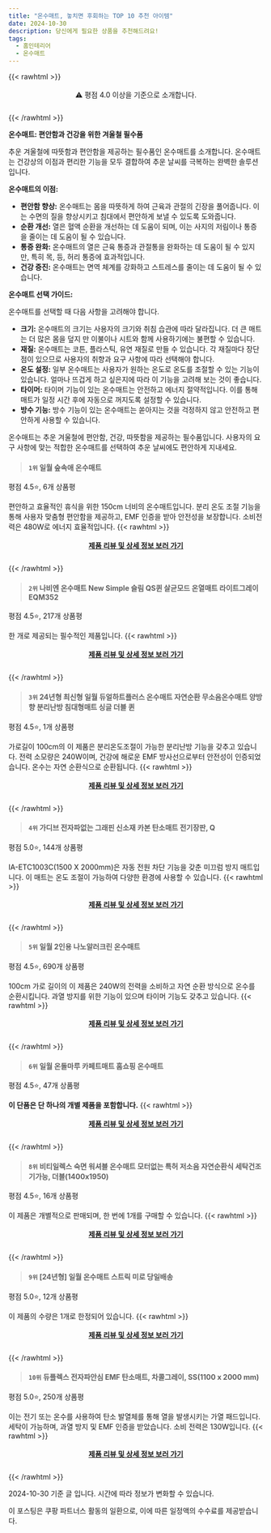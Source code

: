 ```yaml
---
title: "온수매트, 놓치면 후회하는 TOP 10 추천 아이템"
date: 2024-10-30
description: 당신에게 필요한 상품을 추천해드려요!
tags:
  - 홈인테리어
  - 온수매트
---
```

{{< rawhtml >}}<div class="toc" style="text-align: center; height: 50px; line-height: 2;">  <p>⚠️ 평점 4.0 이상을 기준으로 소개합니다.<br></p></div> {{< /rawhtml >}}

**온수매트: 편안함과 건강을 위한 겨울철 필수품**

추운 겨울철에 따뜻함과 편안함을 제공하는 필수품인 온수매트를 소개합니다. 온수매트는 건강상의 이점과 편리한 기능을 모두 결합하여 추운 날씨를 극복하는 완벽한 솔루션입니다.

**온수매트의 이점:**

* **편안함 향상:** 온수매트는 몸을 따뜻하게 하여 근육과 관절의 긴장을 풀어줍니다. 이는 수면의 질을 향상시키고 침대에서 편안하게 보낼 수 있도록 도와줍니다.
* **순환 개선:** 열은 혈액 순환을 개선하는 데 도움이 되며, 이는 사지의 저림이나 통증을 줄이는 데 도움이 될 수 있습니다.
* **통증 완화:** 온수매트의 열은 근육 통증과 관절통을 완화하는 데 도움이 될 수 있지만, 특히 목, 등, 허리 통증에 효과적입니다.
* **건강 증진:** 온수매트는 면역 체계를 강화하고 스트레스를 줄이는 데 도움이 될 수 있습니다.

**온수매트 선택 가이드:**

온수매트를 선택할 때 다음 사항을 고려해야 합니다.

* **크기:** 온수매트의 크기는 사용자의 크기와 취침 습관에 따라 달라집니다. 더 큰 매트는 더 많은 몸을 덮지 만 이불이나 시트와 함께 사용하기에는 불편할 수 있습니다.
* **재질:** 온수매트는 코튼, 플라스틱, 유연 재질로 만들 수 있습니다. 각 재질마다 장단점이 있으므로 사용자의 취향과 요구 사항에 따라 선택해야 합니다.
* **온도 설정:** 일부 온수매트는 사용자가 원하는 온도로 온도를 조절할 수 있는 기능이 있습니다. 얼마나 뜨겁게 하고 싶은지에 따라 이 기능을 고려해 보는 것이 좋습니다.
* **타이머:** 타이머 기능이 있는 온수매트는 안전하고 에너지 절약적입니다. 이를 통해 매트가 일정 시간 후에 자동으로 꺼지도록 설정할 수 있습니다.
* **방수 기능:** 방수 기능이 있는 온수매트는 쏟아지는 것을 걱정하지 않고 안전하고 편안하게 사용할 수 있습니다.

온수매트는 추운 겨울철에 편안함, 건강, 따뜻함을 제공하는 필수품입니다. 사용자의 요구 사항에 맞는 적합한 온수매트를 선택하여 추운 날씨에도 편안하게 지내세요.


>#### `1위` 일월 숲속애 온수매트
평점 4.5⭐, 6개 상품평

편안하고 효율적인 휴식을 위한 150cm 너비의 온수매트입니다. 분리 온도 조절 기능을 통해 사용자 맞춤형 편안함을 제공하고, EMF 인증을 받아 안전성을 보장합니다. 소비전력은 480W로 에너지 효율적입니다.
{{< rawhtml >}}<div class="toc" style="text-align: center; height: 50px; line-height: 2;"><p><b><a href="https://link.coupang.com/re/AFFSDP?lptag=AF5033054&pageKey=6746447827&itemId=15763825943&vendorItemId=79088491021&traceid=V0-153-5662d308a16f9009&requestid=20241030174124307133062486&token=31850C%7CMIXED">제품 리뷰 및 상세 정보 보러 가기</a></b><br></p> </div>{{< /rawhtml >}}

>#### `2위` 나비엔 온수매트 New Simple 슬림 QS퀸 살균모드 온열매트 라이트그레이 EQM352
평점 4.5⭐, 217개 상품평

한 개로 제공되는 필수적인 제품입니다.
{{< rawhtml >}}<div class="toc" style="text-align: center; height: 50px; line-height: 2;"><p><b><a href="https://link.coupang.com/re/AFFSDP?lptag=AF5033054&pageKey=6750316185&itemId=19724144745&vendorItemId=91176296215&traceid=V0-153-8e05e8bf211a0cdd&requestid=20241030174124307133062486&token=31850C%7CMIXED">제품 리뷰 및 상세 정보 보러 가기</a></b><br></p> </div>{{< /rawhtml >}}

>#### `3위` 24년형 최신형 일월 듀얼하트플러스 온수매트 자연순환 무소음온수매트 양방향 분리난방 침대형매트 싱글 더블 퀸
평점 4.5⭐, 1개 상품평

가로길이 100cm의 이 제품은 분리온도조절이 가능한 분리난방 기능을 갖추고 있습니다. 전력 소모량은 240W이며, 건강에 해로운 EMF 방사선으로부터 안전성이 인증되었습니다. 온수는 자연 순환식으로 순환됩니다.
{{< rawhtml >}}<div class="toc" style="text-align: center; height: 50px; line-height: 2;"><p><b><a href="https://link.coupang.com/re/AFFSDP?lptag=AF5033054&pageKey=7578750286&itemId=20841175363&vendorItemId=91285661125&traceid=V0-153-1e5bf08cc6ec16d9&requestid=20241030174124307133062486&token=31850C%7CMIXED">제품 리뷰 및 상세 정보 보러 가기</a></b><br></p> </div>{{< /rawhtml >}}

>#### `4위` 가디브 전자파없는 그래핀 신소재 카본 탄소매트 전기장판, Q
평점 5.0⭐, 144개 상품평

IA-ETC1003C(1500 X 2000mm)은 자동 전원 차단 기능을 갖춘 미끄럼 방지 매트입니다. 이 매트는 온도 조절이 가능하여 다양한 환경에 사용할 수 있습니다.
{{< rawhtml >}}<div class="toc" style="text-align: center; height: 50px; line-height: 2;"><p><b><a href="https://link.coupang.com/re/AFFSDP?lptag=AF5033054&pageKey=8312745841&itemId=23987758043&vendorItemId=87360545728&traceid=V0-153-33c97d938f37551f&clickBeacon=bee1e520-969a-11ef-856b-c25b4970fd30%7E3&requestid=20241030174124307133062486&token=31850C%7CMIXED">제품 리뷰 및 상세 정보 보러 가기</a></b><br></p> </div>{{< /rawhtml >}}

>#### `5위` 일월 2인용 나노알러크린 온수매트
평점 4.5⭐, 690개 상품평

100cm 가로 길이의 이 제품은 240W의 전력을 소비하고 자연 순환 방식으로 온수를 순환시킵니다. 과열 방지를 위한 기능이 있으며 타이머 기능도 갖추고 있습니다.
{{< rawhtml >}}<div class="toc" style="text-align: center; height: 50px; line-height: 2;"><p><b><a href="https://link.coupang.com/re/AFFSDP?lptag=AF5033054&pageKey=6142686567&itemId=11796569425&vendorItemId=88038788339&traceid=V0-153-60f3521939cc63a8&requestid=20241030174124307133062486&token=31850C%7CMIXED">제품 리뷰 및 상세 정보 보러 가기</a></b><br></p> </div>{{< /rawhtml >}}

>#### `6위` 일월 온돌마루 카페트매트 홈쇼핑 온수매트
평점 4.5⭐, 47개 상품평

**이 단품은 단 하나의 개별 제품을 포함합니다.**
{{< rawhtml >}}<div class="toc" style="text-align: center; height: 50px; line-height: 2;"><p><b><a href="https://link.coupang.com/re/AFFSDP?lptag=AF5033054&pageKey=7663005252&itemId=20420352928&vendorItemId=78969450662&traceid=V0-153-b719b83ea25e4708&clickBeacon=bee1e520-969a-11ef-9489-145a0633d76e%7E3&requestid=20241030174124307133062486&token=31850C%7CMIXED">제품 리뷰 및 상세 정보 보러 가기</a></b><br></p> </div>{{< /rawhtml >}}

>#### `8위` 비티일렉스 숙면 워셔블 온수매트 모터없는 특허 저소음 자연순환식 세탁건조기가능, 더블(1400x1950)
평점 4.5⭐, 16개 상품평

이 제품은 개별적으로 판매되며, 한 번에 1개를 구매할 수 있습니다.
{{< rawhtml >}}<div class="toc" style="text-align: center; height: 50px; line-height: 2;"><p><b><a href="https://link.coupang.com/re/AFFSDP?lptag=AF5033054&pageKey=8312937000&itemId=23988433743&vendorItemId=91009454274&traceid=V0-153-0ef69a653c4246d8&clickBeacon=bee1e520-969a-11ef-8b6a-3edae2c2cb84%7E3&requestid=20241030174124307133062486&token=31850C%7CMIXED">제품 리뷰 및 상세 정보 보러 가기</a></b><br></p> </div>{{< /rawhtml >}}

>#### `9위` [24년형] 일월 온수매트 스트릭 미로 당일배송
평점 5.0⭐, 12개 상품평

이 제품의 수량은 1개로 한정되어 있습니다.
{{< rawhtml >}}<div class="toc" style="text-align: center; height: 50px; line-height: 2;"><p><b><a href="https://link.coupang.com/re/AFFSDP?lptag=AF5033054&pageKey=6926643119&itemId=20565013840&vendorItemId=91336476471&traceid=V0-153-c2af5db735f6cdb3&requestid=20241030174124307133062486&token=31850C%7CMIXED">제품 리뷰 및 상세 정보 보러 가기</a></b><br></p> </div>{{< /rawhtml >}}

>#### `10위` 듀플렉스 전자파안심 EMF 탄소매트, 차콜그레이, SS(1100 x 2000 mm)
평점 5.0⭐, 250개 상품평

이는 전기 또는 온수를 사용하여 탄소 발열체를 통해 열을 발생시키는 가열 패드입니다. 세탁이 가능하며, 과열 방지 및 EMF 인증을 받았습니다. 소비 전력은 130W입니다.
{{< rawhtml >}}<div class="toc" style="text-align: center; height: 50px; line-height: 2;"><p><b><a href="https://link.coupang.com/re/AFFSDP?lptag=AF5033054&pageKey=8366598479&itemId=24173682922&vendorItemId=91191825736&traceid=V0-153-16fd9ce8bb283d14&clickBeacon=bee1e520-969a-11ef-ad92-089fe79536c6%7E3&requestid=20241030174124307133062486&token=31850C%7CMIXED">제품 리뷰 및 상세 정보 보러 가기</a></b><br></p> </div>{{< /rawhtml >}}


2024-10-30 기준 글 입니다.
시간에 따라 정보가 변화할 수 있습니다.

이 포스팅은 쿠팡 파트너스 활동의 일환으로, 이에 따른 일정액의 수수료를 제공받습니다.